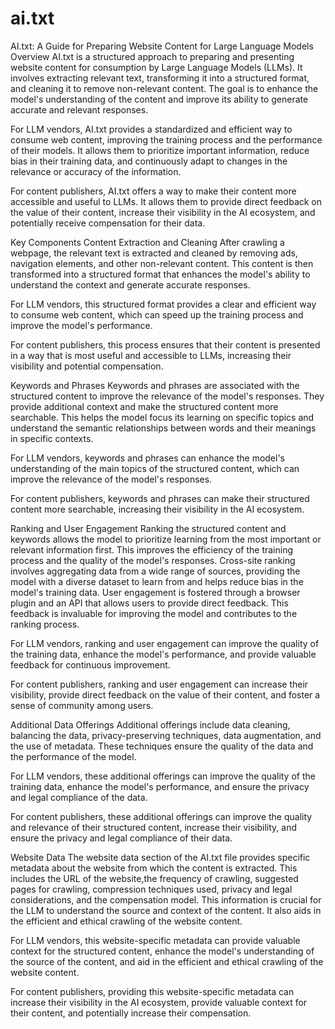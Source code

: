 # ai.txt
AI.txt: A Guide for Preparing Website Content for Large Language Models
Overview
AI.txt is a structured approach to preparing and presenting website content for consumption by Large Language Models (LLMs). It involves extracting relevant text, transforming it into a structured format, and cleaning it to remove non-relevant content. The goal is to enhance the model's understanding of the content and improve its ability to generate accurate and relevant responses.

For LLM vendors, AI.txt provides a standardized and efficient way to consume web content, improving the training process and the performance of their models. It allows them to prioritize important information, reduce bias in their training data, and continuously adapt to changes in the relevance or accuracy of the information.

For content publishers, AI.txt offers a way to make their content more accessible and useful to LLMs. It allows them to provide direct feedback on the value of their content, increase their visibility in the AI ecosystem, and potentially receive compensation for their data.

Key Components
Content Extraction and Cleaning
After crawling a webpage, the relevant text is extracted and cleaned by removing ads, navigation elements, and other non-relevant content. This content is then transformed into a structured format that enhances the model's ability to understand the context and generate accurate responses.

For LLM vendors, this structured format provides a clear and efficient way to consume web content, which can speed up the training process and improve the model's performance.

For content publishers, this process ensures that their content is presented in a way that is most useful and accessible to LLMs, increasing their visibility and potential compensation.

Keywords and Phrases
Keywords and phrases are associated with the structured content to improve the relevance of the model's responses. They provide additional context and make the structured content more searchable. This helps the model focus its learning on specific topics and understand the semantic relationships between words and their meanings in specific contexts.

For LLM vendors, keywords and phrases can enhance the model's understanding of the main topics of the structured content, which can improve the relevance of the model's responses.

For content publishers, keywords and phrases can make their structured content more searchable, increasing their visibility in the AI ecosystem.

Ranking and User Engagement
Ranking the structured content and keywords allows the model to prioritize learning from the most important or relevant information first. This improves the efficiency of the training process and the quality of the model's responses. Cross-site ranking involves aggregating data from a wide range of sources, providing the model with a diverse dataset to learn from and helps reduce bias in the model's training data. User engagement is fostered through a browser plugin and an API that allows users to provide direct feedback. This feedback is invaluable for improving the model and contributes to the ranking process.

For LLM vendors, ranking and user engagement can improve the quality of the training data, enhance the model's performance, and provide valuable feedback for continuous improvement.

For content publishers, ranking and user engagement can increase their visibility, provide direct feedback on the value of their content, and foster a sense of community among users.

Additional Data Offerings
Additional offerings include data cleaning, balancing the data, privacy-preserving techniques, data augmentation, and the use of metadata. These techniques ensure the quality of the data and the performance of the model.

For LLM vendors, these additional offerings can improve the quality of the training data, enhance the model's performance, and ensure the privacy and legal compliance of the data.

For content publishers, these additional offerings can improve the quality and relevance of their structured content, increase their visibility, and ensure the privacy and legal compliance of their data.

Website Data
The website data section of the AI.txt file provides specific metadata about the website from which the content is extracted. This includes the URL of the website,the frequency of crawling, suggested pages for crawling, compression techniques used, privacy and legal considerations, and the compensation model. This information is crucial for the LLM to understand the source and context of the content. It also aids in the efficient and ethical crawling of the website content.

For LLM vendors, this website-specific metadata can provide valuable context for the structured content, enhance the model's understanding of the source of the content, and aid in the efficient and ethical crawling of the website content.

For content publishers, providing this website-specific metadata can increase their visibility in the AI ecosystem, provide valuable context for their content, and potentially increase their compensation.

